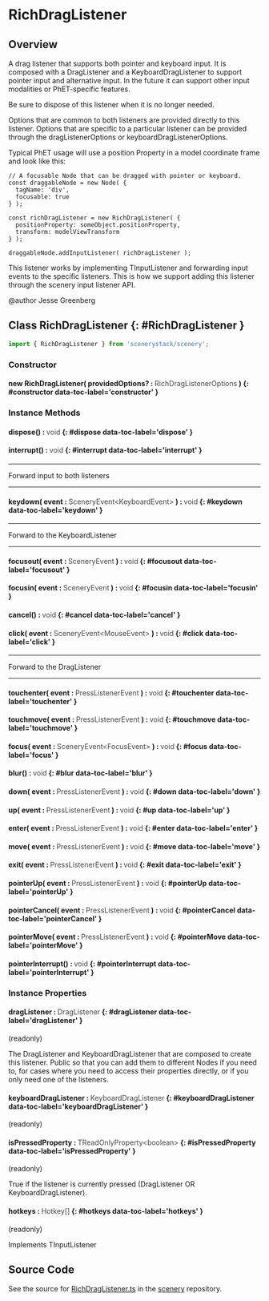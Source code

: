 # RichDragListener

## Overview

A drag listener that supports both pointer and keyboard input. It is composed with a DragListener and a
KeyboardDragListener to support pointer input and alternative input. In the future it can support other
input modalities or PhET-specific features.

Be sure to dispose of this listener when it is no longer needed.

Options that are common to both listeners are provided directly to this listener. Options that are specific to
a particular listener can be provided through the dragListenerOptions or keyboardDragListenerOptions.

Typical PhET usage will use a position Property in a model coordinate frame and look like this:

    // A focusable Node that can be dragged with pointer or keyboard.
    const draggableNode = new Node( {
      tagName: 'div',
      focusable: true
    } );

    const richDragListener = new RichDragListener( {
      positionProperty: someObject.positionProperty,
      transform: modelViewTransform
    } );

    draggableNode.addInputListener( richDragListener );

This listener works by implementing TInputListener and forwarding input events to the specific listeners. This is
how we support adding this listener through the scenery input listener API.

@author Jesse Greenberg

## Class RichDragListener {: #RichDragListener }


```js
import { RichDragListener } from 'scenerystack/scenery';
```
### Constructor

#### new RichDragListener( providedOptions? : <span style="font-weight: 400; opacity: 80%;">RichDragListenerOptions</span> ) {: #constructor data-toc-label='constructor' }

### Instance Methods

#### dispose() : <span style="font-weight: 400; opacity: 80%;">void</span> {: #dispose data-toc-label='dispose' }

#### interrupt() : <span style="font-weight: 400; opacity: 80%;">void</span> {: #interrupt data-toc-label='interrupt' }

********************************************************************
Forward input to both listeners
********************************************************************

#### keydown( event : <span style="font-weight: 400; opacity: 80%;">SceneryEvent&lt;KeyboardEvent&gt;</span> ) : <span style="font-weight: 400; opacity: 80%;">void</span> {: #keydown data-toc-label='keydown' }

********************************************************************
Forward to the KeyboardListener
********************************************************************

#### focusout( event : <span style="font-weight: 400; opacity: 80%;">SceneryEvent</span> ) : <span style="font-weight: 400; opacity: 80%;">void</span> {: #focusout data-toc-label='focusout' }

#### focusin( event : <span style="font-weight: 400; opacity: 80%;">SceneryEvent</span> ) : <span style="font-weight: 400; opacity: 80%;">void</span> {: #focusin data-toc-label='focusin' }

#### cancel() : <span style="font-weight: 400; opacity: 80%;">void</span> {: #cancel data-toc-label='cancel' }

#### click( event : <span style="font-weight: 400; opacity: 80%;">SceneryEvent&lt;MouseEvent&gt;</span> ) : <span style="font-weight: 400; opacity: 80%;">void</span> {: #click data-toc-label='click' }

********************************************************************
Forward to the DragListener
********************************************************************

#### touchenter( event : <span style="font-weight: 400; opacity: 80%;">PressListenerEvent</span> ) : <span style="font-weight: 400; opacity: 80%;">void</span> {: #touchenter data-toc-label='touchenter' }

#### touchmove( event : <span style="font-weight: 400; opacity: 80%;">PressListenerEvent</span> ) : <span style="font-weight: 400; opacity: 80%;">void</span> {: #touchmove data-toc-label='touchmove' }

#### focus( event : <span style="font-weight: 400; opacity: 80%;">SceneryEvent&lt;FocusEvent&gt;</span> ) : <span style="font-weight: 400; opacity: 80%;">void</span> {: #focus data-toc-label='focus' }

#### blur() : <span style="font-weight: 400; opacity: 80%;">void</span> {: #blur data-toc-label='blur' }

#### down( event : <span style="font-weight: 400; opacity: 80%;">PressListenerEvent</span> ) : <span style="font-weight: 400; opacity: 80%;">void</span> {: #down data-toc-label='down' }

#### up( event : <span style="font-weight: 400; opacity: 80%;">PressListenerEvent</span> ) : <span style="font-weight: 400; opacity: 80%;">void</span> {: #up data-toc-label='up' }

#### enter( event : <span style="font-weight: 400; opacity: 80%;">PressListenerEvent</span> ) : <span style="font-weight: 400; opacity: 80%;">void</span> {: #enter data-toc-label='enter' }

#### move( event : <span style="font-weight: 400; opacity: 80%;">PressListenerEvent</span> ) : <span style="font-weight: 400; opacity: 80%;">void</span> {: #move data-toc-label='move' }

#### exit( event : <span style="font-weight: 400; opacity: 80%;">PressListenerEvent</span> ) : <span style="font-weight: 400; opacity: 80%;">void</span> {: #exit data-toc-label='exit' }

#### pointerUp( event : <span style="font-weight: 400; opacity: 80%;">PressListenerEvent</span> ) : <span style="font-weight: 400; opacity: 80%;">void</span> {: #pointerUp data-toc-label='pointerUp' }

#### pointerCancel( event : <span style="font-weight: 400; opacity: 80%;">PressListenerEvent</span> ) : <span style="font-weight: 400; opacity: 80%;">void</span> {: #pointerCancel data-toc-label='pointerCancel' }

#### pointerMove( event : <span style="font-weight: 400; opacity: 80%;">PressListenerEvent</span> ) : <span style="font-weight: 400; opacity: 80%;">void</span> {: #pointerMove data-toc-label='pointerMove' }

#### pointerInterrupt() : <span style="font-weight: 400; opacity: 80%;">void</span> {: #pointerInterrupt data-toc-label='pointerInterrupt' }

### Instance Properties

#### dragListener : <span style="font-weight: 400; opacity: 80%;">DragListener</span> {: #dragListener data-toc-label='dragListener' }

(readonly)

The DragListener and KeyboardDragListener that are composed to create this listener. Public so that you can
add them to different Nodes if you need to, for cases where you need to access their properties directly,
or if you only need one of the listeners.

#### keyboardDragListener : <span style="font-weight: 400; opacity: 80%;">KeyboardDragListener</span> {: #keyboardDragListener data-toc-label='keyboardDragListener' }

(readonly)

#### isPressedProperty : <span style="font-weight: 400; opacity: 80%;">TReadOnlyProperty&lt;boolean&gt;</span> {: #isPressedProperty data-toc-label='isPressedProperty' }

(readonly)

True if the listener is currently pressed (DragListener OR KeyboardDragListener).

#### hotkeys : <span style="font-weight: 400; opacity: 80%;">Hotkey[]</span> {: #hotkeys data-toc-label='hotkeys' }

(readonly)

Implements TInputListener



## Source Code

See the source for [RichDragListener.ts](https://github.com/phetsims/scenery/blob/main/js/listeners/RichDragListener.ts) in the [scenery](https://github.com/phetsims/scenery) repository.
